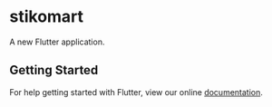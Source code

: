 # stikomart

A new Flutter application.

## Getting Started

For help getting started with Flutter, view our online
[documentation](https://flutter.io/).
